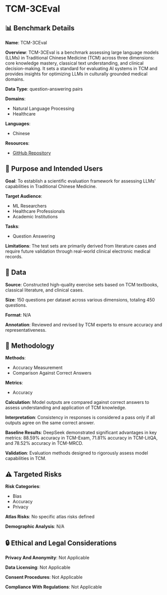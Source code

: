 # TCM-3CEval

## 📊 Benchmark Details

**Name**: TCM-3CEval

**Overview**: TCM-3CEval is a benchmark assessing large language models (LLMs) in Traditional Chinese Medicine (TCM) across three dimensions: core knowledge mastery, classical text understanding, and clinical decision-making. It sets a standard for evaluating AI systems in TCM and provides insights for optimizing LLMs in culturally grounded medical domains.

**Data Type**: question-answering pairs

**Domains**:
- Natural Language Processing
- Healthcare

**Languages**:
- Chinese

**Resources**:
- [GitHub Repository](https://github.com/user/repo)

## 🎯 Purpose and Intended Users

**Goal**: To establish a scientific evaluation framework for assessing LLMs' capabilities in Traditional Chinese Medicine.

**Target Audience**:
- ML Researchers
- Healthcare Professionals
- Academic Institutions

**Tasks**:
- Question Answering

**Limitations**: The test sets are primarily derived from literature cases and require future validation through real-world clinical electronic medical records.

## 💾 Data

**Source**: Constructed high-quality exercise sets based on TCM textbooks, classical literature, and clinical cases.

**Size**: 150 questions per dataset across various dimensions, totaling 450 questions.

**Format**: N/A

**Annotation**: Reviewed and revised by TCM experts to ensure accuracy and representativeness.

## 🔬 Methodology

**Methods**:
- Accuracy Measurement
- Comparison Against Correct Answers

**Metrics**:
- Accuracy

**Calculation**: Model outputs are compared against correct answers to assess understanding and application of TCM knowledge.

**Interpretation**: Consistency in responses is considered a pass only if all outputs agree on the same correct answer.

**Baseline Results**: DeepSeek demonstrated significant advantages in key metrics: 88.59% accuracy in TCM-Exam, 71.81% accuracy in TCM-LitQA, and 78.52% accuracy in TCM-MRCD.

**Validation**: Evaluation methods designed to rigorously assess model capabilities in TCM.

## ⚠️ Targeted Risks

**Risk Categories**:
- Bias
- Accuracy
- Privacy

**Atlas Risks**:
No specific atlas risks defined

**Demographic Analysis**: N/A

## 🔒 Ethical and Legal Considerations

**Privacy And Anonymity**: Not Applicable

**Data Licensing**: Not Applicable

**Consent Procedures**: Not Applicable

**Compliance With Regulations**: Not Applicable
